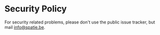 # Security Policy

For security related problems, please don't use the public issue tracker, but mail info@spatie.be.
